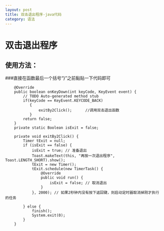 ```yaml
---
layout: post
title: 双击退出程序-java代码
category: 语法
---
```


双击退出程序
========

使用方法：
--------

###直接在函数最后一个括号“}”之前黏贴一下代码即可


		@Override
		public boolean onKeyDown(int keyCode, KeyEvent event) {
		    // TODO Auto-generated method stub
		    if(keyCode == KeyEvent.KEYCODE_BACK)
		       {  
		           exitBy2Click();      //调用双击退出函数
		       }
		    return false;
		}
		private static Boolean isExit = false;
		     
		private void exitBy2Click() {
		    Timer tExit = null;
		    if (isExit == false) {
		        isExit = true; // 准备退出
		        Toast.makeText(this, "再按一次退出程序", Toast.LENGTH_SHORT).show();
		        tExit = new Timer();
		        tExit.schedule(new TimerTask() {
		            @Override
		            public void run() {
		                isExit = false; // 取消退出
		            }
		        }, 2000); // 如果2秒钟内没有按下返回键，则启动定时器取消掉刚才执行的任务
		     
		    } else {
		        finish();
		        System.exit(0);
		    }
		}